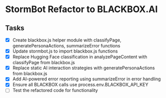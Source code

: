 # StormBot Refactor to BLACKBOX.AI

## Tasks
- [x] Create blackbox.js helper module with classifyPage, generatePersonaActions, summarizeError functions
- [x] Update stormbot.js to import blackbox.js functions
- [x] Replace Hugging Face classification in analyzePageContent with classifyPage from blackbox.js
- [x] Replace static AI interaction strategies with generatePersonaActions from blackbox.js
- [x] Add AI-powered error reporting using summarizeError in error handling
- [x] Ensure all BLACKBOX calls use process.env.BLACKBOX_API_KEY
- [ ] Test the refactored code for functionality
